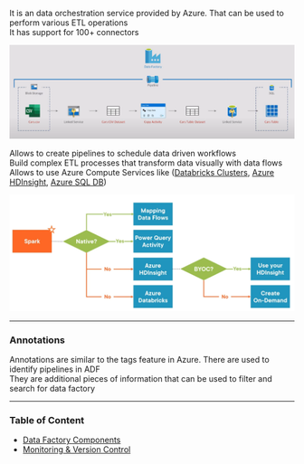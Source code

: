 It is an data orchestration service provided by Azure. That can be used to perform various ETL operations  
It has support for 100+ connectors

![Azure Data Factory|800](../../images/azure_data_factory.png)

Allows to create pipelines to schedule data driven workflows  
Build complex ETL processes that transform data visually with data flows  
Allows to use Azure Compute Services like ([Databricks Clusters](../../../../Data%20Analytics/Databricks/Databricks%20Clusters.md), [Azure HDInsight](../../Azure%20Analytics%20Services/Azure%20HDInsight.md), [Azure SQL DB](../../Azure%20Database%20Services/Azure%20SQL%20DB/Azure%20SQL%20DB.md))

![Data Flow Decision Chart|550](../../images/data_flow_decission_chart.png)

---

### Annotations

Annotations are similar to the tags feature in Azure. There are used to identify pipelines in ADF  
They are additional pieces of information that can be used to filter and search for data factory

---

### Table of Content

* [Data Factory Components](Data%20Factory%20Components.md)
* [Monitoring & Version Control](Monitoring%20&%20Version%20Control.md)
